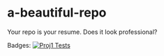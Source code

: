 # a-beautiful-repo
Your repo is your resume. Does it look professional?

Badges:
[![Proj1 Tests](https://github.com/SE-Spring2025-G2/a-beautiful-repo/actions/workflows/main.yml/badge.svg)](https://github.com/SE-Spring2025-G2/a-beautiful-repo/actions/workflows/main.yml)


